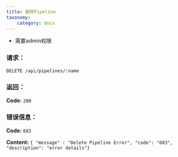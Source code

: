 ```yaml
---
title: 删除Pipeline
taxonomy:
    category: docs
---
```



- 需要admin权限

### 请求：

    DELETE /api/pipelines/:name


### 返回：

**Code:** `200`

### 错误信息：

**Code:** `683`

**Content:** `{ "message" : "Delete Pipeline Error", "code": "683", "description": "error details"}`